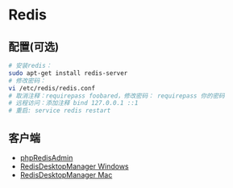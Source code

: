 # Redis

## 配置(可选)

``` bash
# 安装redis：
sudo apt-get install redis-server
# 修改密码：
vi /etc/redis/redis.conf
# 取消注释：requirepass foobared，修改密码： requirepass 你的密码
# 远程访问：添加注释 bind 127.0.0.1 ::1
# 重启: service redis restart
```

## 客户端

- [phpRedisAdmin](https://github.com/erikdubbelboer/phpRedisAdmin)
- [RedisDesktopManager Windows](https://www.daxiblog.com/redis%E7%AE%A1%E7%90%86%E5%B7%A5%E5%85%B7redisdesktopmanager-0-9-9-%E5%AE%89%E8%A3%85%E5%8C%85%E4%B8%8B%E8%BD%BD/)
- [RedisDesktopManager Mac](https://github.com/onewe/RedisDesktopManager-Mac/releases/tag/0.9.9)
